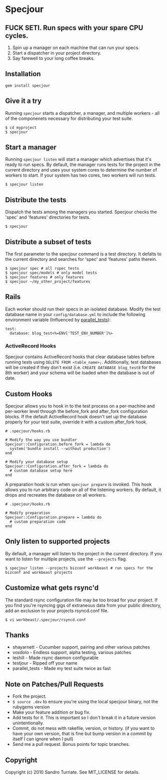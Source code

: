 # Specjour

## FUCK SETI. Run specs with your spare CPU cycles.

1. Spin up a manager on each machine that can run your specs.
2. Start a dispatcher in your project directory.
3. Say farewell to your long coffee breaks.

## Installation
    gem install specjour

## Give it a try
Running `specjour` starts a dispatcher, a manager, and multiple workers - all
of the componenets necessary for distributing your test suite.

    $ cd myproject
    $ specjour

## Start a manager
Running `specjour listen` will start a manager which advertises that it's ready
to run specs. By default, the manager runs tests for the project in the
current directory and uses your system cores to determine the number of workers
to start. If your system has two cores, two workers will run tests.

    $ specjour listen

## Distribute the tests
Dispatch the tests among the managers you started. Specjour checks the 'spec' and
'features' directories for tests.

    $ specjour

## Distribute a subset of tests
The first parameter to the specjour command is a test directory. It defalts to
the current directory and searches for 'spec' and 'features' paths therein.

    $ specjour spec # all rspec tests
    $ specjour spec/models # only model tests
    $ specjour features # only features
    $ specjour ~/my_other_project/features

## Rails
Each worker should run their specs in an isolated database. Modify the test database name in your `config/database.yml` to include the following environment variable (Influenced by [parallel\_tests](http://github.com/grosser/parallel_tests)):

    test:
      database: blog_test<%=ENV['TEST_ENV_NUMBER']%>

### ActiveRecord Hooks
Specjour contains ActiveRecord hooks that clear database tables before running tests using `DELETE FROM <table_name>;`. Additionally, test databases will be created if they don't exist (i.e. `CREATE DATABASE blog_test8` for the 8th worker) and your schema will be loaded when the database is out of date.

## Custom Hooks
Specjour allows you to hook in to the test process on a per-machine and
per-worker level through the before\_fork and after\_fork configuration blocks.
If the default ActiveRecord hook doesn't set up the database properly for your
test suite, override it with a custom after\_fork hook.

    # .specjour/hooks.rb

    # Modify the way you use bundler
    Specjour::Configuration.before_fork = lambda do
      system('bundle install --without production')
    end

    # Modify your database setup
    Specjour::Configuration.after_fork = lambda do
      # custom database setup here
    end

A preparation hook is run when `specjour prepare` is invoked. This hook allows
you to run arbitrary code on all of the listening workers. By default, it drops
and recreates the database on all workers.

    # .specjour/hooks.rb

    # Modify preparation
    Specjour::Configuration.prepare = lambda do
      # custom preparation code
    end

## Only listen to supported projects
By default, a manager will listen to the project in the current directory. If you want to listen for multiple projects, use the `--projects` flag.

    $ specjour listen --projects bizconf workbeast # run specs for the bizconf and workbeast projects

## Customize what gets rsync'd
The standard rsync configuration file may be too broad for your
project. If you find you're rsyncing gigs of extraneous data from your public
directory, add an exclusion to your projects rsyncd.conf file.

    $ vi workbeast/.specjour/rsyncd.conf

## Thanks

* shayarnett - Cucumber support, pairing and other various patches
* voxdolo - Endless support, alpha testing, various patches
* leshill - Made rsync daemon configurable
* testjour - Ripped off your name
* parallel\_tests - Made my test suite twice as fast

## Note on Patches/Pull Requests

* Fork the project.
* `$ source .dev` to ensure you're using the local specjour binary, not the
  rubygems version
* Make your feature addition or bug fix.
* Add tests for it. This is important so I don't break it in a
  future version unintentionally.
* Commit, do not mess with rakefile, version, or history.
  (if you want to have your own version, that is fine but bump version in a commit by itself I can ignore when I pull)
* Send me a pull request. Bonus points for topic branches.

## Copyright

Copyright (c) 2010 Sandro Turriate. See MIT\_LICENSE for details.
